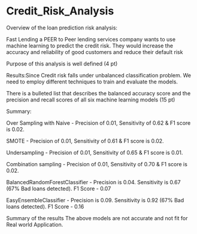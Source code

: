 # Credit_Risk_Analysis

Overview of the loan prediction risk analysis:

Fast Lending a PEER to Peer lending services company wants to use machine learning to predict the credit risk. They would increase the accuracy and reliability of good customers and reduce their default risk 


Purpose of this analysis is well defined (4 pt)

Results:Since Credit risk falls under unbalanced classification problem. We need to employ different techniques to train and evaluate the models.


There is a bulleted list that describes the balanced accuracy score and the precision and recall scores of all six machine learning models (15 pt)

Summary:

Over Sampling with Naive - Precision of 0.01, Sensitivity of 0.62 & F1 score is 0.02. 

SMOTE - Precision of 0.01, Sensitivity of 0.61 & F1 score is 0.02.

Undersampling - Precision of 0.01, Sensitivity of 0.65 & F1 score is 0.01.

Combination sampling - Precision of 0.01, Sensitivity of 0.70 & F1 score is 0.02.

BalancedRandomForestClassifier - Precision is 0.04. Sensitivity is 0.67 (67% Bad loans detected). F1 Score - 0.07

EasyEnsembleClassifier - Precision is 0.09. Sensitivity is 0.92 (67% Bad loans detected). F1 Score - 0.16


Summary of the results
The above models are not accurate and not fit for Real world Application.
